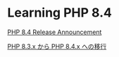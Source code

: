 # Learning PHP 8.4

[PHP 8.4 Release Announcement](https://www.php.net/releases/8.4/ja.php)

[PHP 8.3.x から PHP 8.4.x への移行](https://www.php.net/manual/ja/migration84.php)

